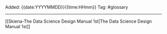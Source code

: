 Added: {{date:YYYYMMDD}}{{time:HHmm}}
Tag: #glossary


___
[[Skiena-The Data Science  Design Manual 1st|The Data Science Design Manual 1st]]